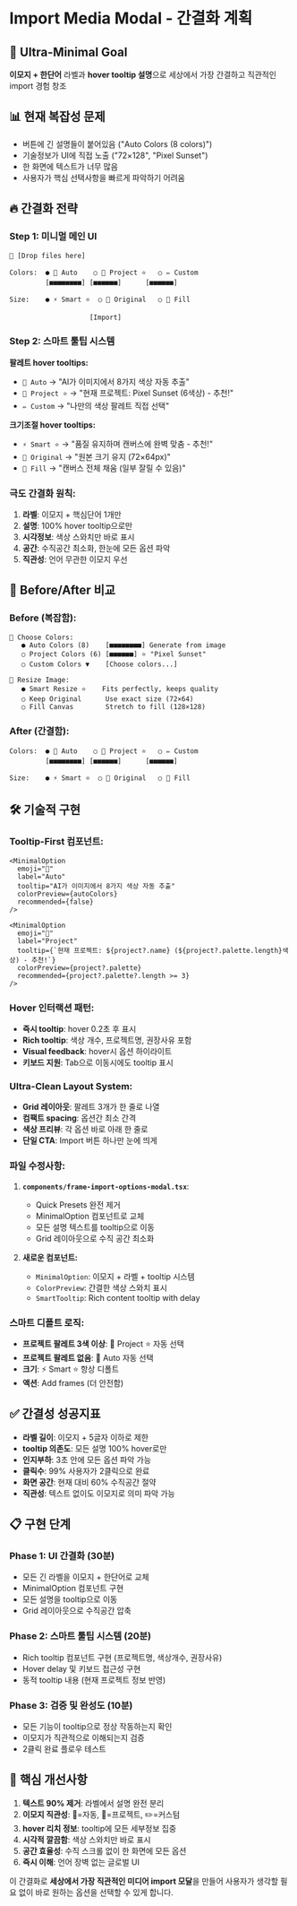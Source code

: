 # Import Media Modal - 간결화 계획

## 🎯 Ultra-Minimal Goal
**이모지 + 한단어** 라벨과 **hover tooltip 설명**으로 세상에서 가장 간결하고 직관적인 import 경험 창조

## 📊 현재 복잡성 문제
- 버튼에 긴 설명들이 붙어있음 ("Auto Colors (8 colors)")
- 기술정보가 UI에 직접 노출 ("72×128", "Pixel Sunset")  
- 한 화면에 텍스트가 너무 많음
- 사용자가 핵심 선택사항을 빠르게 파악하기 어려움

## 🔥 간결화 전략

### **Step 1: 미니멀 메인 UI**
```
📁 [Drop files here]

Colors:  ● 🤖 Auto    ○ 🎨 Project ⭐   ○ ✏️ Custom
         [■■■■■■■■] [■■■■■■]      [■■■■■■]

Size:    ● ⚡ Smart ⭐  ○ 📐 Original   ○ 🔲 Fill

                    [Import]
```

### **Step 2: 스마트 툴팁 시스템**

**팔레트 hover tooltips:**
- `🤖 Auto` → "AI가 이미지에서 8가지 색상 자동 추출"
- `🎨 Project ⭐` → "현재 프로젝트: Pixel Sunset (6색상) - 추천!"
- `✏️ Custom` → "나만의 색상 팔레트 직접 선택"

**크기조절 hover tooltips:**  
- `⚡ Smart ⭐` → "품질 유지하며 캔버스에 완벽 맞춤 - 추천!"
- `📐 Original` → "원본 크기 유지 (72×64px)"
- `🔲 Fill` → "캔버스 전체 채움 (일부 잘릴 수 있음)"

### **극도 간결화 원칙:**
1. **라벨**: 이모지 + 핵심단어 1개만
2. **설명**: 100% hover tooltip으로만  
3. **시각정보**: 색상 스와치만 바로 표시
4. **공간**: 수직공간 최소화, 한눈에 모든 옵션 파악
5. **직관성**: 언어 무관한 이모지 우선

## 🎨 Before/After 비교

### **Before (복잡함):**
```
🎨 Choose Colors:
   ● Auto Colors (8)    [■■■■■■■■] Generate from image
   ○ Project Colors (6) [■■■■■■] ⭐ "Pixel Sunset"  
   ○ Custom Colors ▼    [Choose colors...]

📐 Resize Image:
   ● Smart Resize ⭐    Fits perfectly, keeps quality
   ○ Keep Original      Use exact size (72×64)
   ○ Fill Canvas        Stretch to fill (128×128)
```

### **After (간결함):**
```
Colors:  ● 🤖 Auto    ○ 🎨 Project ⭐   ○ ✏️ Custom
         [■■■■■■■■] [■■■■■■]      [■■■■■■]

Size:    ● ⚡ Smart ⭐  ○ 📐 Original   ○ 🔲 Fill
```

## 🛠 기술적 구현

### **Tooltip-First 컴포넌트:**
```tsx
<MinimalOption 
  emoji="🤖" 
  label="Auto"
  tooltip="AI가 이미지에서 8가지 색상 자동 추출"
  colorPreview={autoColors}
  recommended={false}
/>

<MinimalOption 
  emoji="🎨" 
  label="Project"
  tooltip={`현재 프로젝트: ${project?.name} (${project?.palette.length}색상) - 추천!`}
  colorPreview={project?.palette}
  recommended={project?.palette?.length >= 3}
/>
```

### **Hover 인터랙션 패턴:**
- **즉시 tooltip**: hover 0.2초 후 표시
- **Rich tooltip**: 색상 개수, 프로젝트명, 권장사유 포함  
- **Visual feedback**: hover시 옵션 하이라이트
- **키보드 지원**: Tab으로 이동시에도 tooltip 표시

### **Ultra-Clean Layout System:**
- **Grid 레이아웃**: 팔레트 3개가 한 줄로 나열
- **컴팩트 spacing**: 옵션간 최소 간격
- **색상 프리뷰**: 각 옵션 바로 아래 한 줄로  
- **단일 CTA**: Import 버튼 하나만 눈에 띄게

### **파일 수정사항:**
1. **`components/frame-import-options-modal.tsx`**:
   - Quick Presets 완전 제거
   - MinimalOption 컴포넌트로 교체
   - 모든 설명 텍스트를 tooltip으로 이동
   - Grid 레이아웃으로 수직 공간 최소화

2. **새로운 컴포넌트:**
   - `MinimalOption`: 이모지 + 라벨 + tooltip 시스템
   - `ColorPreview`: 간결한 색상 스와치 표시  
   - `SmartTooltip`: Rich content tooltip with delay

### **스마트 디폴트 로직:**
- **프로젝트 팔레트 3색 이상**: 🎨 Project ⭐ 자동 선택
- **프로젝트 팔레트 없음**: 🤖 Auto 자동 선택
- **크기**: ⚡ Smart ⭐ 항상 디폴트
- **액션**: Add frames (더 안전함)

## ✅ 간결성 성공지표

- **라벨 길이**: 이모지 + 5글자 이하로 제한
- **tooltip 의존도**: 모든 설명 100% hover로만
- **인지부하**: 3초 안에 모든 옵션 파악 가능
- **클릭수**: 99% 사용자가 2클릭으로 완료
- **화면 공간**: 현재 대비 60% 수직공간 절약
- **직관성**: 텍스트 없이도 이모지로 의미 파악 가능

## 📋 구현 단계

### **Phase 1: UI 간결화 (30분)**
- 모든 긴 라벨을 이모지 + 한단어로 교체
- MinimalOption 컴포넌트 구현
- 모든 설명을 tooltip으로 이동
- Grid 레이아웃으로 수직공간 압축

### **Phase 2: 스마트 툴팁 시스템 (20분)**
- Rich tooltip 컴포넌트 구현 (프로젝트명, 색상개수, 권장사유)
- Hover delay 및 키보드 접근성 구현
- 동적 tooltip 내용 (현재 프로젝트 정보 반영)

### **Phase 3: 검증 및 완성도 (10분)**
- 모든 기능이 tooltip으로 정상 작동하는지 확인
- 이모지가 직관적으로 이해되는지 검증
- 2클릭 완료 플로우 테스트

## 🎯 핵심 개선사항

1. **텍스트 90% 제거**: 라벨에서 설명 완전 분리
2. **이모지 직관성**: 🤖=자동, 🎨=프로젝트, ✏️=커스텀  
3. **hover 리치 정보**: tooltip에 모든 세부정보 집중
4. **시각적 깔끔함**: 색상 스와치만 바로 표시
5. **공간 효율성**: 수직 스크롤 없이 한 화면에 모든 옵션
6. **즉시 이해**: 언어 장벽 없는 글로벌 UI

이 간결화로 **세상에서 가장 직관적인 미디어 import 모달**을 만들어 사용자가 생각할 필요 없이 바로 원하는 옵션을 선택할 수 있게 합니다.